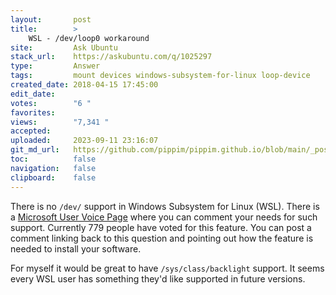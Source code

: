 ```yaml
---
layout:       post
title:        >
    WSL - /dev/loop0 workaround
site:         Ask Ubuntu
stack_url:    https://askubuntu.com/q/1025297
type:         Answer
tags:         mount devices windows-subsystem-for-linux loop-device
created_date: 2018-04-15 17:45:00
edit_date:    
votes:        "6 "
favorites:    
views:        "7,341 "
accepted:     
uploaded:     2023-09-11 23:16:07
git_md_url:   https://github.com/pippim/pippim.github.io/blob/main/_posts/2018/2018-04-15-WSL-_dev_loop0-workaround.md
toc:          false
navigation:   false
clipboard:    false
---
```


There is no `/dev/` support in Windows Subsystem for Linux (WSL). There is a [Microsoft User Voice Page][1] where you can comment your needs for such support. Currently 779 people have voted for this feature. You can post a comment linking back to this question and pointing out how the feature is needed to install your software.

For myself it would be great to have `/sys/class/backlight` support. It seems every WSL user has something they'd like supported in future versions.


  [1]: https://wpdev.uservoice.com/forums/266908-command-prompt-console-windows-subsystem-for-l/suggestions/13818042-support-mounting-xfs-ext2-ext3-ext4-etc-partition
